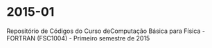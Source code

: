 # 2015-01
Repositório de Códigos do Curso deComputação Básica para Física - FORTRAN (FSC1004) - Primeiro semestre de 2015
